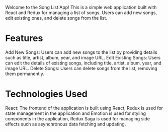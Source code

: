 Welcome to the Song List App! This is a simple web application built with React and Redux for managing a list of songs. Users can add new songs, edit existing ones, and delete songs from the list.

# Features

Add New Songs: Users can add new songs to the list by providing details such as title, artist, album, year, and image URL.
Edit Existing Songs: Users can edit the details of existing songs, including title, artist, album, year, and image URL.
Delete Songs: Users can delete songs from the list, removing them permanently.

# Technologies Used

React: The frontend of the application is built using React, Redux is used for state management in the application and Emotion is used for styling components in the application,
Redux Saga is used for managing side effects such as asynchronous data fetching and updating.


